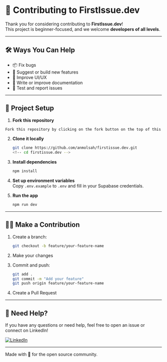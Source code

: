 # 🤝 Contributing to FirstIssue.dev

Thank you for considering contributing to **FirstIssue.dev**!  
This project is beginner-focused, and we welcome **developers of all levels**.

---

## 🛠️ Ways You Can Help

- 📦 Fix bugs
- 🌟 Suggest or build new features
- 🎨 Improve UI/UX
- 📄 Write or improve documentation
- 🧪 Test and report issues

---

## 📁 Project Setup

1. **Fork this repository**
```bash
Fork this repository by clicking on the fork button on the top of this page. This will create a copy of this repository in your account.
```

2. **Clone it locally**  
   ```bash
   git clone https://github.com/anmolsah/firstissue.dev.git
   <!-- cd firstissue.dev -->
   ```

3. **Install dependencies**  
   ```bash
   npm install
   ```

4. **Set up environment variables**  
   Copy `.env.example` to `.env` and fill in your Supabase credentials.

5. **Run the app**  
   ```bash
   npm run dev
   ```

---

## 🧑‍💻 Make a Contribution

1. Create a branch:  
   ```bash
   git checkout -b feature/your-feature-name
   ```

2. Make your changes

3. Commit and push:  
   ```bash
   git add .
   git commit -m "Add your feature"
   git push origin feature/your-feature-name
   ```

4. Create a Pull Request

---

## 💬 Need Help?
  
If you have any questions or need help, feel free to open an issue or connect on LinkedIn!

[![LinkedIn](https://img.shields.io/badge/LinkedIn-Connect-blue?style=flat&logo=linkedin)](https://www.linkedin.com/in/anmol-sah-551083238/)

---

Made with 💙 for the open source community.
